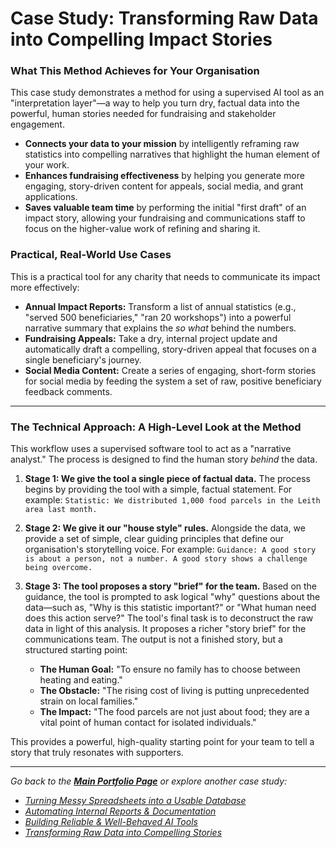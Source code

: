 # Case Study: Transforming Raw Data into Compelling Impact Stories

### **What This Method Achieves for Your Organisation**

This case study demonstrates a method for using a supervised AI tool as an "interpretation layer"—a way to help you turn dry, factual data into the powerful, human stories needed for fundraising and stakeholder engagement.

*   **Connects your data to your mission** by intelligently reframing raw statistics into compelling narratives that highlight the human element of your work.
*   **Enhances fundraising effectiveness** by helping you generate more engaging, story-driven content for appeals, social media, and grant applications.
*   **Saves valuable team time** by performing the initial "first draft" of an impact story, allowing your fundraising and communications staff to focus on the higher-value work of refining and sharing it.

### **Practical, Real-World Use Cases**

This is a practical tool for any charity that needs to communicate its impact more effectively:

*   **Annual Impact Reports:** Transform a list of annual statistics (e.g., "served 500 beneficiaries," "ran 20 workshops") into a powerful narrative summary that explains the *so what* behind the numbers.
*   **Fundraising Appeals:** Take a dry, internal project update and automatically draft a compelling, story-driven appeal that focuses on a single beneficiary's journey.
*   **Social Media Content:** Create a series of engaging, short-form stories for social media by feeding the system a set of raw, positive beneficiary feedback comments.

---

### **The Technical Approach: A High-Level Look at the Method**

This workflow uses a supervised software tool to act as a "narrative analyst." The process is designed to find the human story *behind* the data.

1.  **Stage 1: We give the tool a single piece of factual data.** The process begins by providing the tool with a simple, factual statement. For example: `Statistic: We distributed 1,000 food parcels in the Leith area last month.`

2.  **Stage 2: We give it our "house style" rules.** Alongside the data, we provide a set of simple, clear guiding principles that define our organisation's storytelling voice. For example: `Guidance: A good story is about a person, not a number. A good story shows a challenge being overcome.`

3.  **Stage 3: The tool proposes a story "brief" for the team.** Based on the guidance, the tool is prompted to ask logical "why" questions about the data—such as, "Why is this statistic important?" or "What human need does this action serve?" The tool's final task is to deconstruct the raw data in light of this analysis. It proposes a richer "story brief" for the communications team. The output is not a finished story, but a structured starting point:
    *   **The Human Goal:** "To ensure no family has to choose between heating and eating."
    *   **The Obstacle:** "The rising cost of living is putting unprecedented strain on local families."
    *   **The Impact:** "The food parcels are not just about food; they are a vital point of human contact for isolated individuals."

This provides a powerful, high-quality starting point for your team to tell a story that truly resonates with supporters.

---

*Go back to the [**Main Portfolio Page**](https://github.com/seancasey-portfolio) or explore another case study:*
*   *[Turning Messy Spreadsheets into a Usable Database](https://github.com/seancasey-portfolio/Case-Study-Cleaning-Legacy-Data)*
*   *[Automating Internal Reports & Documentation](https://github.com/seancasey-portfolio/Case-Study-Automating-Internal-Documentation)*
*   *[Building Reliable & Well-Behaved AI Tools](https://github.com/seancasey-portfolio/Case-Study-Building-Reliable-AI-Tools)*
*   *[Transforming Raw Data into Compelling Stories](https://github.com/seancasey-portfolio/Case-Study-Data-To-Impact-Stories)*
